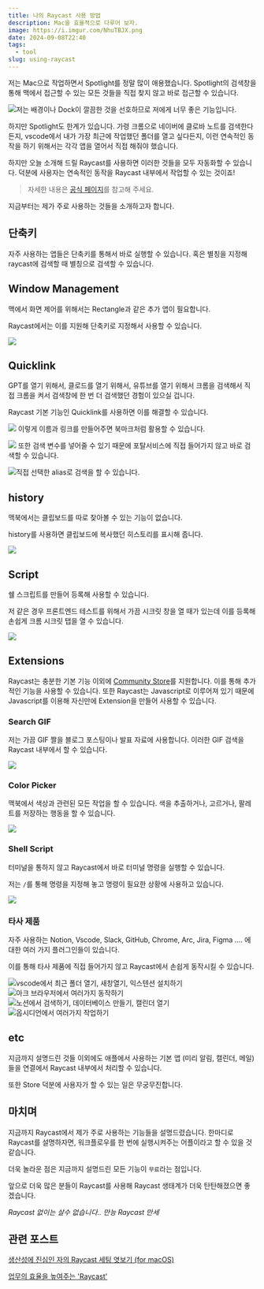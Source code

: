 ```yaml
---
title: 나의 Raycast 사용 방법
description: Mac을 효율적으로 다루어 보자.
image: https://i.imgur.com/NhuTBJX.png
date: 2024-09-08T22:40
tags:
  - tool
slug: using-raycast
---
```


저는 Mac으로 작업하면서 Spotlight를 정말 많이 애용했습니다. Spotlight의 검색창을 통해 맥에서 접근할 수 있는 모든 것들을 직접 찾지 않고 바로 접근할 수 있습니다.

![저는 배경이나 Dock이 깔끔한 것을 선호하므로 저에게 너무 좋은 기능입니다.](https://i.imgur.com/A12Ha1P.png)

하지만 Spotlight도 한계가 있습니다. 가령 크롬으로 네이버에 클로바 노트를 검색한다든지, vscode에서 내가 가장 최근에 작업했던 폴더를 열고 싶다든지, 이런 연속적인 동작을 하기 위해서는 각각 앱을 열어서 직접 해줘야 했습니다.

하지만 오늘 소개해 드릴 Raycast를 사용하면 이러한 것들을 모두 자동화할 수 있습니다. 덕분에 사용자는 연속적인 동작을 Raycast 내부에서 작업할 수 있는 것이죠!

> 자세한 내용은 [공식 페이지](https://www.raycast.com/)를 참고해 주세요.

지금부터는 제가 주로 사용하는 것들을 소개하고자 합니다.

## 단축키

자주 사용하는 앱들은 단축키를 통해서 바로 실행할 수 있습니다. 혹은 별칭을 지정해 raycast에 검색할 때 별칭으로 검색할 수 있습니다.

## Window Management

맥에서 화면 제어를 위해서는 Rectangle과 같은 추가 앱이 필요합니다.

Raycast에서는 이를 지원해 단축키로 지정해서 사용할 수 있습니다.

![](https://i.imgur.com/l9b6luF.png)

## Quicklink

GPT를 열기 위해서, 클로드를 열기 위해서, 유튜브를 열기 위해서 크롬을 검색해서 직접 크롬을 켜서 검색창에 한 번 더 검색했던 경험이 있으실 겁니다.

Raycast 기본 기능인 Quicklink를 사용하면 이를 해결할 수 있습니다.

![](https://i.imgur.com/N7mi3n9.png)
이렇게 이름과 링크를 만들어주면 북마크처럼 활용할 수 있습니다.

![](https://i.imgur.com/hnjQGxJ.png)
또한 검색 변수를 넣어줄 수 있기 때문에 포탈서비스에 직접 들어가지 않고 바로 검색할 수 있습니다.

![직접 선택한 alias로 검색을 할 수 있습니다.](https://i.imgur.com/opzVJ4M.png)

## history

맥북에서는 클립보드를 따로 찾아볼 수 있는 기능이 없습니다.

history를 사용하면 클립보드에 복사했던 히스토리를 표시해 줍니다.

![](https://i.imgur.com/6M8AhDM.png)

## Script

쉘 스크립트를 만들어 등록해 사용할 수 있습니다.

저 같은 경우 프론트엔드 테스트를 위해서 가끔 시크릿 창을 열 때가 있는데 이를 등록해 손쉽게 크롬 시크릿 탭을 열 수 있습니다.

![](https://i.imgur.com/5hapg8m.png)

## Extensions

Raycast는 충분한 기본 기능 이외에 [Community Store](https://www.raycast.com/store)를 지원합니다. 이를 통해 추가적인 기능을 사용할 수 있습니다. 또한 Raycast는 Javascript로 이루어져 있기 때문에 Javascript를 이용해 자신만에 Extension을 만들어 사용할 수 있습니다.

### Search GIF

저는 가끔 GIF 짤을 블로그 포스팅이나 발표 자료에 사용합니다. 이러한 GIF 검색을 Raycast 내부에서 할 수 있습니다.

![](https://i.imgur.com/6LjDXA9.png)

### Color Picker

맥북에서 색상과 관련된 모든 작업을 할 수 있습니다. 색을 추출하거나, 고르거나, 팔레트를 저장하는 행동을 할 수 있습니다.

![](https://i.imgur.com/NzWYSSS.png)

### Shell Script

터미널을 통하지 않고 Raycast에서 바로 터미널 명령을 실행할 수 있습니다.

저는 `/`를 통해 명령을 지정해 놓고 명령이 필요한 상황에 사용하고 있습니다.

![](https://i.imgur.com/M9joOpC.png)

### 타사 제품

자주 사용하는 Notion, Vscode, Slack, GitHub, Chrome, Arc, Jira, Figma .... 에 대한 여러 가지 플러그인들이 있습니다.

이를 통해 타사 제품에 직접 들어가지 않고 Raycast에서 손쉽게 동작시킬 수 있습니다.

![vscode에서 최근 폴더 열기, 새창열기, 익스텐션 설치하기](https://i.imgur.com/LnfTp9w.png)
![아크 브라우저에서 여러가지 동작하기](https://i.imgur.com/m3uHNGl.png)
![노션에서 검색하기, 데이터베이스 만들기, 캘린더 열기](https://i.imgur.com/tYE1YX0.png)
![옵시디언에서 여러가지 작업하기](https://i.imgur.com/iM7iuIM.png)

## etc

지금까지 설명드린 것들 이외에도 애플에서 사용하는 기본 앱 (미리 알림, 캘린더, 메일)들을 연결에서 Raycast 내부에서 처리할 수 있습니다.

또한 Store 덕분에 사용자가 할 수 있는 일은 무궁무진합니다.

## 마치며

지금까지 Raycast에서 제가 주로 사용하는 기능들을 설명드렸습니다. 한마디로 Raycast를 설명하자면, 워크플로우를 한 번에 실행시켜주는 어플이라고 할 수 있을 것 같습니다.

더욱 놀라운 점은 지금까지 설명드린 모든 기능이 `무료`라는 점입니다.

앞으로 더욱 많은 분들이 Raycast를 사용해 Raycast 생태계가 더욱 탄탄해졌으면 좋겠습니다.

_Raycast 없이는 살수 없습니다.. 만능 Raycast 만세_

## 관련 포스트

[생산성에 진심인 자의 Raycast 세팅 엿보기 (for macOS)](https://velog.io/@wisepine/%EC%83%9D%EC%82%B0%EC%84%B1%EC%97%90-%EC%A7%84%EC%8B%AC%EC%9D%B8-%EA%B0%9C%EB%B0%9C%EC%9E%90%EC%9D%98-Raycast-%EC%84%B8%ED%8C%85-%EC%97%BF%EB%B3%B4%EA%B8%B0-for-macOS)

[업무의 효율을 높여주는 'Raycast'](https://brunch.co.kr/@ggk234/32)
